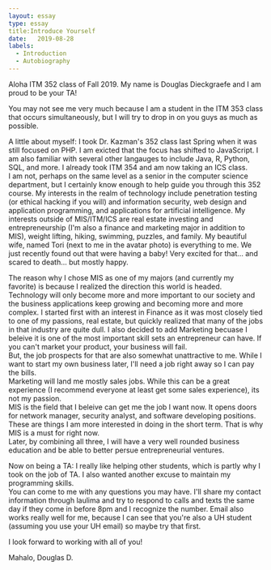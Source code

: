 ```yaml
---
layout: essay
type: essay	
title:Introduce Yourself	
date:	2019-08-28
labels: 
  - Introduction
  - Autobiography
---  
```


Aloha ITM 352 class of Fall 2019.  My name is Douglas Dieckgraefe and I am proud to be your TA!

You may not see me very much because I am a student in the ITM 353 class that occurs simultaneously, but I will try to drop in on you guys as much as possible.

A little about myself:  I took Dr. Kazman's 352 class last Spring when it was still focused on PHP.  I am exicted that the focus has shifted to JavaScript.
I am also familiar with several other langauges to include Java, R, Python, SQL, and more.  I already took ITM 354 and am now taking an ICS class.  
I am not, perhaps on the same level as a senior in the computer science department, but I certainly know enough to help guide you through this 352 course.
My interests in the realm of technology include penetration testing (or ethical hacking if you will) and information security, web design and application programming, and applications for artificial intelligence.
My interests outside of MIS/ITM/ICS are real estate investing and entrepreneurship (I'm also a finance and marketing major in addition to MIS), weight lifting, hiking, swimming, puzzles, and family.
My beautiful wife, named Tori (next to me in the avatar photo) is everything to me.  We just recently found out that were having a baby!  Very excited for that... and scared to death... but mostly happy.

The reason why I chose MIS as one of my majors (and currently my favorite) is because I realized the direction this world is headed.  
Technology will only become more and more important to our society and the business applications keep growing and becoming more and more complex.
I started first with an interest in Finance as it was most closely tied to one of my passions, real estate, but quickly realized that many of the jobs in that industry are quite dull.
I also decided to add Marketing becuase I beleive it is one of the most important skill sets an entrepreneur can have.  If you can't market your product, your business will fail.  
But, the job prospects for that are also somewhat unattractive to me.  While I want to start my own business later, I'll need a job right away so I can pay the bills.  
Marketing will land me mostly sales jobs.  While this can be a great experience (I recommend everyone at least get some sales experience), its not my passion.  
MIS is the field that I beleive can get me the job I want now.  It opens doors for network manager, security analyst, and software developing positions.  
These are things I am more interested in doing in the short term.  That is why MIS is a must for right now.  
Later, by combining all three, I will have a very well rounded business education and be able to better persue entrepreneurial ventures.  

Now on being a TA: I really like helping other students, which is partly why I took on the job of TA.  I also wanted another excuse to maintain my programming skills.  
You can come to me with any questions you may have.  I'll share my contact information through laulima and try to respond to calls and texts the same day if they come in before 8pm and I recognize the number.
Email also works really well for me, because I can see that you're also a UH student (assuming you use your UH email) so maybe try that first.

I look forward to working with all of you!

Mahalo,
Douglas D.
